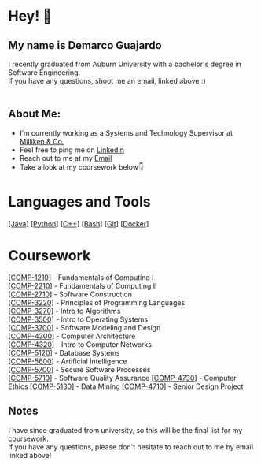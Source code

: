# Hey! 👋
## My name is Demarco Guajardo

<!-- <a href="mailto:demarcoaguajardo@gmail.com">[Email]</a>
<a href="https://www.linkedin.com/in/demarcoaguajardo/" target="_blank">[LinkedIn]</a>
-->

I recently graduated from Auburn University with a bachelor's degree in Software Engineering.  
If you have any questions, shoot me an email, linked above :)
⠀⠀⠀⠀⠀⠀⠀⠀⠀⠀⠀⠀                                                               ⠀⠀
## About Me: 
- I’m currently working as a Systems and Technology Supervisor at <a href="https://www.milliken.com/en-us" target="_blank">Milliken & Co.</a>⠀     ⠀⠀                 
- Feel free to ping me on <a href="https://www.linkedin.com/in/demarcoaguajardo/" target="_blank">LinkedIn</a>       ⠀⠀                      ⠀                                                      
- Reach out to me at my <a href="mailto:demarcoabel0818@gmail.com">Email</a>
- Take a look at my coursework below👇  ⠀     ⠀⠀⠀                         ⠀
⠀⠀⠀⠀⠀                                                               

# Languages and Tools
<a href="https://www.java.com/en/" target="_blank">[Java]</a>
<a href="https://www.python.org" target="_blank">[Python]</a>
<a href="https://isocpp.org/">[C++]</a>
<a href="https://www.gnu.org/software/bash/" target="_blank">[Bash]</a>
<a href="https://git-scm.com/" target="_blank">[Git]</a>
<a href="https://www.docker.com/" target="_blank">[Docker]</a>

# Coursework
<a href="https://github.com/demarcoaguajardo/COMP-1210" target="_blank">[COMP-1210]</a> - Fundamentals of Computing I  
<a href="https://github.com/demarcoaguajardo/COMP-2210" target="_blank">[COMP-2210]</a> - Fundamentals of Computing II  
<a href="https://github.com/demarcoaguajardo/COMP-2710" target="_blank">[COMP-2710]</a> - Software Construction  
<a href="https://github.com/demarcoaguajardo/COMP-3220" target="_blank">[COMP-3220]</a> - Principles of Programming Languages  
<a href="https://github.com/demarcoaguajardo/COMP-3270" target="_blank">[COMP-3270]</a> - Intro to Algorithms  
<a href="https://github.com/demarcoaguajardo/COMP-3500" target="_blank">[COMP-3500]</a> - Intro to Operating Systems  
<a href="https://github.com/demarcoaguajardo/COMP-3700" target="_blank">[COMP-3700]</a> - Software Modeling and Design  
<a href="https://github.com/demarcoaguajardo/COMP-4300" target="_blank">[COMP-4300]</a> - Computer Architecture  
<a href="https://github.com/demarcoaguajardo/COMP-4320" target="_blank">[COMP-4320]</a> - Intro to Computer Networks  
<a href="https://github.com/demarcoaguajardo/COMP-5120" target="_blank">[COMP-5120]</a> - Database Systems  
<a href="https://github.com/demarcoaguajardo/COMP-5600" target="_blank">[COMP-5600]</a> - Artificial Intelligence  
<a href="https://github.com/demarcoaguajardo/COMP-5700" target="_blank">[COMP-5700]</a> - Secure Software Processes  
<a href="https://github.com/demarcoaguajardo/COMP-5710" target="_blank">[COMP-5710]</a> - Software Quality Assurance
<a href="https://github.com/demarcoaguajardo/COMP-4730" target="_blank">[COMP-4730]</a> - Computer Ethics 
<a href="https://github.com/demarcoaguajardo/COMP-5130" target="_blank">[COMP-5130]</a> - Data Mining
<a href="https://github.com/demarcoaguajardo/COMP-4710" target="_blank">[COMP-4710]</a> - Senior Design Project
</pre>

## Notes  
I have since graduated from university, so this will be the final list for my coursework.  
If you have any questions, please don't hesitate to reach out to me by email linked above!

<!--
⠀⠀⠀keyboard image
-->

<!--
**demarcoaguajardo/demarcoaguajardo** is a ✨ _special_ ✨ repository because its `README.md` (this file) appears on your GitHub profile.

Here are some ideas to get you started:

- 🔭 I’m currently working on ...
- 🌱 I’m currently learning ...
- 👯 I’m looking to collaborate on ...
- 🤔 I’m looking for help with ...
- 💬 Ask me about ...
- 📫 How to reach me: ...
- 😄 Pronouns: ...
- ⚡ Fun fact: ...
-->

